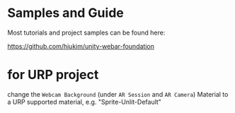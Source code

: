 # Samples and Guide

Most tutorials and project samples can be found here:

https://github.com/hiukim/unity-webar-foundation

# for URP project

change the `Webcam Background` (under `AR Session` and `AR Camera`) Material to a URP supported material, e.g. "Sprite-Unlit-Default"